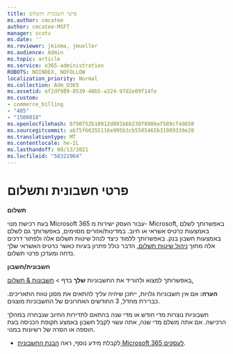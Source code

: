 ```yaml
---
title: פרטי חשבונית ותשלום
ms.author: cmcatee
author: cmcatee-MSFT
manager: scotv
ms.date: ''
ms.reviewer: jkinma, jmueller
ms.audience: Admin
ms.topic: article
ms.service: o365-administration
ROBOTS: NOINDEX, NOFOLLOW
localization_priority: Normal
ms.collection: Adm_O365
ms.assetid: ef2df989-8539-48b5-a324-97d2e09f14fe
ms.custom:
- commerce_billing
- "485"
- "1500018"
ms.openlocfilehash: 8790752b10012d891b6b23078986ef589cf4d650
ms.sourcegitcommit: ab75f66355116e995b3cb5505465b31989339e28
ms.translationtype: MT
ms.contentlocale: he-IL
ms.lasthandoff: 08/13/2021
ms.locfileid: "58321964"
---
```

# <a name="invoice-and-payment-information"></a>פרטי חשבונית ותשלום

**תשלום**

בעת רכישת מנוי Microsoft 365 עבור העסק ישירות מ- Microsoft, באפשרותך לשלם באמצעות כרטיס אשראי או חיוב.  במדינות/אזורים מסוימים, באפשרותך גם לשלם באמצעות חשבון בנק.  באפשרותך ללמוד כיצד לנהל שיטות תשלום אלה ולפתור דרכים אלה מתוך [ניהול שיטות תשלום.](https://docs.microsoft.com/microsoft-365/commerce/billing-and-payments/manage-payment-methods) הדבר כולל פתרון בעיות כאשר כרטיס האשראי שלך נדחה ומעדכן פרטי תשלום.

**חשבונית/חשבון**

באפשרותך למצוא ולהוריד את החשבוניות **שלך** בדף  >  [חשבונות & תשלום.](https://go.microsoft.com/fwlink/p/?linkid=848039)  

**הערה:** אם אין חשבוניות גלויות, ייתכן שיהיה עליך להתאים את מסנן טווח התאריכים.  כברירת מחדל, 3 החודשים האחרונים של החשבוניות מוצגים.

חשבוניות נוצרות מדי חודש או מדי שנה בהתאם לתדירות החיוב שנבחרה במהלך הרכישה.  אם אתה משלם מדי שנה, אתה עשוי לקבל חשבון באמצע תקופת הכניסה בעת הוספה או הסרה של רשיונות במנוי.

- לקבלת מידע נוסף, ראה [הבנת החשבונית Microsoft 365 לעסקים](https://docs.microsoft.com/microsoft-365/commerce/billing-and-payments/understand-your-invoice2).
